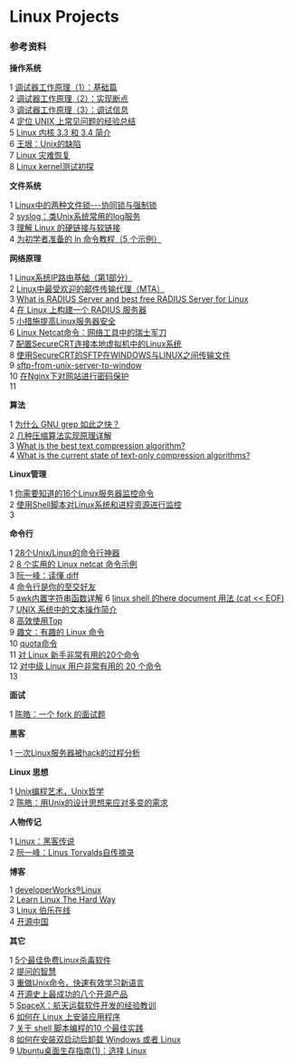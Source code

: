 # Linux Projects #




### 参考资料 ###



**操作系统**  
>
1 [调试器工作原理（1）：基础篇](http://blog.jobbole.com/23463/)  
2 [调试器工作原理（2）：实现断点](http://blog.jobbole.com/23632/)  
3 [调试器工作原理（3）：调试信息](http://blog.jobbole.com/24916/)  
4 [定位 UNIX 上常见问题的经验总结](http://blog.jobbole.com/22133/)  
5 [Linux 内核 3.3 和 3.4 简介](http://blog.jobbole.com/24419/)  
6 [王垠：Unix的缺陷](http://blog.jobbole.com/25792/)  
7 [Linux 灾难恢复](http://blog.jobbole.com/27956/)  
8 [Linux kernel测试初探](http://blog.jobbole.com/31690/)  

**文件系统**
>
1 [Linux中的两种文件锁---协同锁与强制锁](http://blog.jobbole.com/16882/)  
2 [syslog：类Unix系统常用的log服务](http://blog.jobbole.com/29633/)  
3 [理解 Linux 的硬链接与软链接](https://www.ibm.com/developerworks/cn/linux/l-cn-hardandsymb-links/index.html)  
4 [为初学者准备的 ln 命令教程（5 个示例）](http://blog.jobbole.com/113800/)

**网络原理**
>
1 [Linux系统IP路由基础（第1部分）](http://blog.jobbole.com/19235/)  
2 [Linux中最受欢迎的邮件传输代理（MTA）](http://blog.jobbole.com/21741/)  
3 [What is RADIUS Server and best free RADIUS Server for Linux](http://blog.jobbole.com/22367/)  
4 [在 Linux 上构建一个 RADIUS 服务器](https://www.ibm.com/developerworks/cn/linux/l-radius/)  
5 [小措施提高Linux服务器安全](http://blog.jobbole.com/25484/)  
6 [Linux Netcat命令：网络工具中的瑞士军刀](http://blog.jobbole.com/38067/)  
7 [配置SecureCRT连接本地虚拟机中的Linux系统](http://www.pythoner.com/196.html)  
8 [使用SecureCRT的SFTP在WINDOWS与LINUX之间传输文件](https://www.cnblogs.com/xwdreamer/p/3673397.html)  
9 [sftp-from-unix-server-to-window](https://unix.stackexchange.com/questions/140918/sftp-from-unix-server-to-window)  
10 [在Nginx下对网站进行密码保护](http://blog.jobbole.com/41036/)  
11 

**算法**
>
1 [为什么 GNU grep 如此之快？](http://blog.jobbole.com/52313/)  
2 [几种压缩算法实现原理详解](https://blog.csdn.net/ghevinn/article/details/45747465)  
3 [What is the best text compression algorithm?](https://www.quora.com/What-is-the-best-text-compression-algorithm)  
4 [What is the current state of text-only compression algorithms?](https://stackoverflow.com/questions/236456/what-is-the-current-state-of-text-only-compression-algorithms)




**Linux管理**
>
1 [你需要知道的16个Linux服务器监控命令](http://blog.jobbole.com/15430/)   
2 [使用Shell脚本对Linux系统和进程资源进行监控](http://blog.jobbole.com/22318/)  
3 


**命令行**  
>
1 [28个Unix/Linux的命令行神器](http://blog.jobbole.com/23638/)    
2 [8 个实用的 Linux netcat 命令示例](http://blog.jobbole.com/18131/)  
3 [阮一峰：读懂 diff](http://blog.jobbole.com/26251/)  
4 [命令行是你的至交好友](http://blog.jobbole.com/35885/)  
5 [awk内置字符串函数详解](https://www.linuxsong.org/2010/09/awk-string-function/) 
6 [linux shell 的here document 用法 (cat << EOF)](https://my.oschina.net/u/1032146/blog/146941)  
7 [UNIX 系统中的文本操作简介](http://blog.jobbole.com/19641/)  
8 [高效使用Top](http://blog.jobbole.com/38381/)  
9 [趣文：有趣的 Linux 命令](http://blog.jobbole.com/41129/)  
10 [quota命令](http://man.linuxde.net/quota)  
11 [对 Linux 新手非常有用的20个命令](http://blog.jobbole.com/45335/)  
12 [对中级 Linux 用户非常有用的 20 个命令](http://blog.jobbole.com/45377/)  
13 


**面试**
>
1 [陈皓：一个 fork 的面试题](http://blog.jobbole.com/24686/)


**黑客** 
>
1 [一次Linux服务器被hack的过程分析](http://blog.jobbole.com/21294/)

**Linux 思想**
>
1 [Unix编程艺术，Unix哲学](http://blog.jobbole.com/1295/)  
2 [陈皓：用Unix的设计思想来应对多变的需求](http://blog.jobbole.com/18797/)

**人物传记**  
>
1 [Linux：黑客传说](http://blog.jobbole.com/1517/)  
2 [阮一峰：Linus Torvalds自传摘录 ](http://blog.jobbole.com/26418/) 


**博客**  
>
1 [developerWorks®Linux](https://www.ibm.com/developerworks/cn/linux/)  
2 [Learn Linux The Hard Way](https://github.com/wizardforcel/llthw-zh)  
3 [Linux 伯乐在线](http://blog.jobbole.com/tag/linux/)  
4 [开源中国](https://www.oschina.net/project)

**其它**
>  
1 [5个最佳免费Linux杀毒软件](http://blog.jobbole.com/23304/)  
2 [提问的智慧](http://blog.jobbole.com/28784/)  
3 [重做Unix命令，快速有效学习新语言](http://blog.jobbole.com/29844/)  
4 [开源史上最成功的八个开源产品](http://blog.jobbole.com/179/)  
5 [SpaceX：航天运载软件开发的经验教训](http://blog.jobbole.com/36780/)  
6 [如何在 Linux 上安装应用程序](http://blog.jobbole.com/113793/)  
7 [关于 shell 脚本编程的10 个最佳实践](http://blog.jobbole.com/16604/)  
8 [如何在安装双启动后卸载 Windows 或者 Linux](http://blog.jobbole.com/40278/)  
9 [Ubuntu桌面生存指南(1)：选择 Linux](http://blog.jobbole.com/29546/)  


